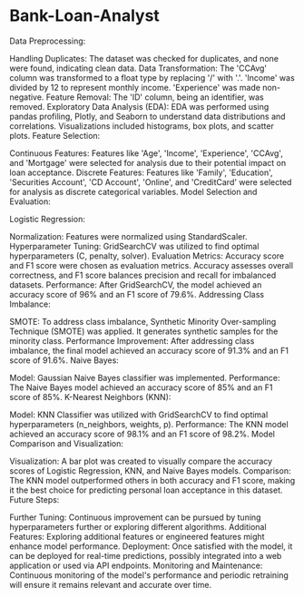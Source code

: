 # Bank-Loan-Analyst
Data Preprocessing:

Handling Duplicates: The dataset was checked for duplicates, and none were found, indicating clean data.
Data Transformation: The 'CCAvg' column was transformed to a float type by replacing '/' with '.'. 'Income' was divided by 12 to represent monthly income. 'Experience' was made non-negative.
Feature Removal: The 'ID' column, being an identifier, was removed.
Exploratory Data Analysis (EDA): EDA was performed using pandas profiling, Plotly, and Seaborn to understand data distributions and correlations. Visualizations included histograms, box plots, and scatter plots.
Feature Selection:

Continuous Features: Features like 'Age', 'Income', 'Experience', 'CCAvg', and 'Mortgage' were selected for analysis due to their potential impact on loan acceptance.
Discrete Features: Features like 'Family', 'Education', 'Securities Account', 'CD Account', 'Online', and 'CreditCard' were selected for analysis as discrete categorical variables.
Model Selection and Evaluation:

Logistic Regression:

Normalization: Features were normalized using StandardScaler.
Hyperparameter Tuning: GridSearchCV was utilized to find optimal hyperparameters (C, penalty, solver).
Evaluation Metrics: Accuracy score and F1 score were chosen as evaluation metrics. Accuracy assesses overall correctness, and F1 score balances precision and recall for imbalanced datasets.
Performance: After GridSearchCV, the model achieved an accuracy score of 96% and an F1 score of 79.6%.
Addressing Class Imbalance:

SMOTE: To address class imbalance, Synthetic Minority Over-sampling Technique (SMOTE) was applied. It generates synthetic samples for the minority class.
Performance Improvement: After addressing class imbalance, the final model achieved an accuracy score of 91.3% and an F1 score of 91.6%.
Naive Bayes:

Model: Gaussian Naive Bayes classifier was implemented.
Performance: The Naive Bayes model achieved an accuracy score of 85% and an F1 score of 85%.
K-Nearest Neighbors (KNN):

Model: KNN Classifier was utilized with GridSearchCV to find optimal hyperparameters (n_neighbors, weights, p).
Performance: The KNN model achieved an accuracy score of 98.1% and an F1 score of 98.2%.
Model Comparison and Visualization:

Visualization: A bar plot was created to visually compare the accuracy scores of Logistic Regression, KNN, and Naive Bayes models.
Comparison: The KNN model outperformed others in both accuracy and F1 score, making it the best choice for predicting personal loan acceptance in this dataset.
Future Steps:

Further Tuning: Continuous improvement can be pursued by tuning hyperparameters further or exploring different algorithms.
Additional Features: Exploring additional features or engineered features might enhance model performance.
Deployment: Once satisfied with the model, it can be deployed for real-time predictions, possibly integrated into a web application or used via API endpoints.
Monitoring and Maintenance: Continuous monitoring of the model's performance and periodic retraining will ensure it remains relevant and accurate over time.
